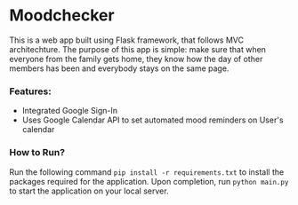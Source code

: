 # Moodchecker
This is a web app built using Flask framework, that follows MVC architechture. The purpose of this app is simple: make sure that when everyone 
from the family gets home, they know how the day of other members has been and everybody stays on the same page.

### Features:
- Integrated Google Sign-In
- Uses Google Calendar API to set automated mood reminders on User's calendar

### How to Run?
Run the following command `pip install -r requirements.txt` to install the packages required for the application. Upon completion, run `python main.py` 
to start the application on your local server.
